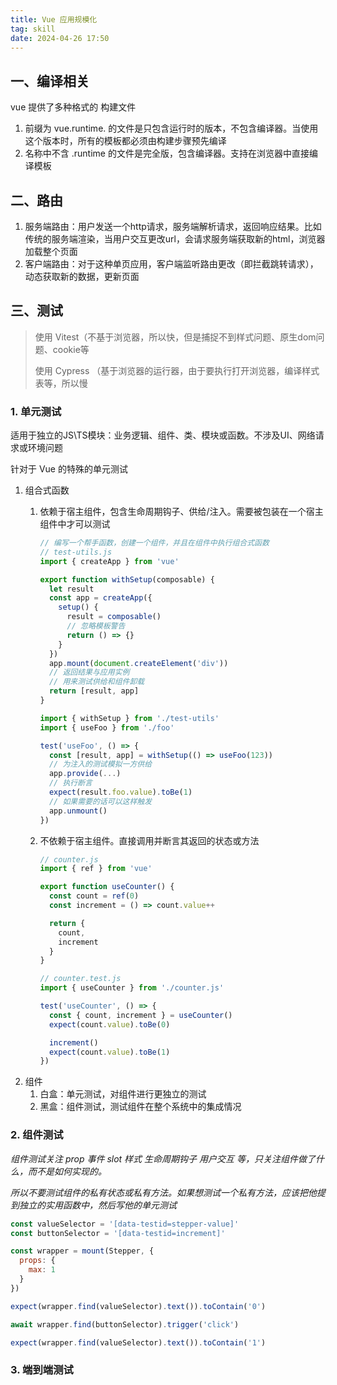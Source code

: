 ```yaml
---
title: Vue 应用规模化
tag: skill
date: 2024-04-26 17:50
---
```

## 一、编译相关

vue 提供了多种格式的 构建文件

1. 前缀为 vue.runtime. 的文件是只包含运行时的版本，不包含编译器。当使用这个版本时，所有的模板都必须由构建步骤预先编译
2. 名称中不含 .runtime 的文件是完全版，包含编译器。支持在浏览器中直接编译模板

## 二、路由

1. 服务端路由：用户发送一个http请求，服务端解析请求，返回响应结果。比如传统的服务端渲染，当用户交互更改url，会请求服务端获取新的html，浏览器加载整个页面
2. 客户端路由：对于这种单页应用，客户端监听路由更改（即拦截跳转请求），动态获取新的数据，更新页面

## 三、测试

> 使用 Vitest（不基于浏览器，所以快，但是捕捉不到样式问题、原生dom问题、cookie等
>
> 使用 Cypress （基于浏览器的运行器，由于要执行打开浏览器，编译样式表等，所以慢

### 1. 单元测试

适用于独立的JS\TS模块：业务逻辑、组件、类、模块或函数。不涉及UI、网络请求或环境问题

针对于 Vue 的特殊的单元测试

1. 组合式函数
   1. 依赖于宿主组件，包含生命周期钩子、供给/注入。需要被包装在一个宿主组件中才可以测试

      ```javascript
      // 编写一个帮手函数，创建一个组件，并且在组件中执行组合式函数
      // test-utils.js
      import { createApp } from 'vue'

      export function withSetup(composable) {
        let result
        const app = createApp({
          setup() {
            result = composable()
            // 忽略模板警告
            return () => {}
          }
        })
        app.mount(document.createElement('div'))
        // 返回结果与应用实例
        // 用来测试供给和组件卸载
        return [result, app]
      }

      import { withSetup } from './test-utils'
      import { useFoo } from './foo'

      test('useFoo', () => {
        const [result, app] = withSetup(() => useFoo(123))
        // 为注入的测试模拟一方供给
        app.provide(...)
        // 执行断言
        expect(result.foo.value).toBe(1)
        // 如果需要的话可以这样触发
        app.unmount()
      })
      ```
   2. 不依赖于宿主组件。直接调用并断言其返回的状态或方法

      ```javascript
      // counter.js
      import { ref } from 'vue'

      export function useCounter() {
        const count = ref(0)
        const increment = () => count.value++

        return {
          count,
          increment
        }
      }

      // counter.test.js
      import { useCounter } from './counter.js'

      test('useCounter', () => {
        const { count, increment } = useCounter()
        expect(count.value).toBe(0)

        increment()
        expect(count.value).toBe(1)
      })
      ```
2. 组件
   1. 白盒：单元测试，对组件进行更独立的测试
   2. 黑盒：组件测试，测试组件在整个系统中的集成情况

### 2. 组件测试

*组件测试关注 prop 事件 slot 样式 生命周期钩子 用户交互 等，只关注组件做了什么，而不是如何实现的。*

*所以不要测试组件的私有状态或私有方法。如果想测试一个私有方法，应该把他提到独立的实用函数中，然后写他的单元测试*

```javascript
const valueSelector = '[data-testid=stepper-value]'
const buttonSelector = '[data-testid=increment]'

const wrapper = mount(Stepper, {
  props: {
    max: 1
  }
})

expect(wrapper.find(valueSelector).text()).toContain('0')

await wrapper.find(buttonSelector).trigger('click')

expect(wrapper.find(valueSelector).text()).toContain('1')
```

### 3. 端到端测试
